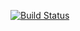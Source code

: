 [![Build Status](https://travis-ci.org/MaksymCherniak/QueuesTask.svg?branch=master)](https://travis-ci.org/MaksymCherniak/QueuesTask)
